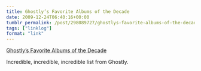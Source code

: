 ```yaml
---
title: Ghostly’s Favorite Albums of the Decade
date: 2009-12-24T06:40:16+00:00
tumblr_permalink: /post/298089727/ghostlys-favorite-albums-of-the-decade-ghostly
tags: ["linklog"]
format: "link"
---
```


[Ghostly&#8217;s Favorite Albums of the Decade][1]

Incredible, incredible, incredible list from Ghostly.

[1]: http://ghostly.com/media/top110
